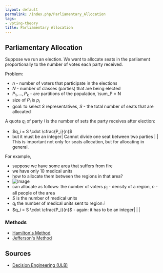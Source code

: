 ```yaml
---
layout: default
permalink: /index.php/Parliamentary_Allocation
tags:
- voting-theory
title: Parliamentary Allocation
---
```

## Parliamentary Allocation
Suppose we run an election. We want to allocate seats in the parliament proportionally to the number of votes each party received. 

Problem:
- $n$ - number of voters that participate in the elections
- $N$ - number of classes (parties) that are being elected
- $P_1, ..., P_k$ - are partitions of the population, \sum_P = N
- size of $P_i$ is $p_i$
- goal: to select $S$ representatives, $S$ - the total number of seats that are allocated 

A quota $q_i$ of party $i$ is the number of sets the party receives after election:
- $q_i = S \cdot \cfrac{P_i}{n}$
- but it must be an integer|   Cannot divide one seat between two parties  | |
This is important not only for seats allocation, but for allocating in general.

For example,
- suppose we have some area that suffers from fire 
- we have only 10 medical units
- how to allocate them between the regions in that area? 
- <img src="https://raw.github.com/alexeygrigorev/wiki-figures/master/ulb/de/vt/area-medicalunits.png" alt="Image">
- can allocate as follows: the number of voters $p_i$ - density of a region, $n$ - all people of the area
- $S$ is the number of medical units 
- $q_i$ the number of medical units sent to region $i$ 
- $q_i = S \cdot \cfrac{P_i}{n}$ - again: it has to be an integer|   | |
### Methods
- [Hamilton's Method](Hamilton's_Method)
- [Jefferson's Method](Jefferson's_Method)


## Sources
- [Decision Engineering (ULB)](Decision_Engineering_(ULB))
